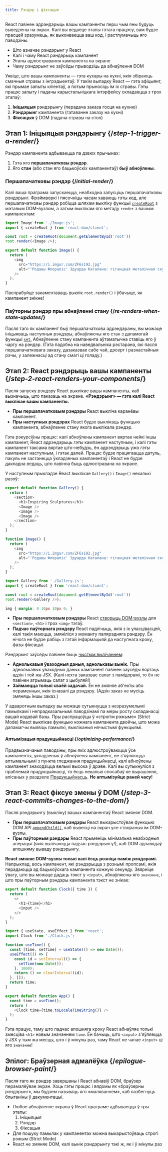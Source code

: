 ```yaml
---
title: Рэндэр і фіксацыя
---
```


<Intro>

React павінен адрэндэрыць вашы кампаненты перш чым яны будуць выведзены на экран. Калі вы ведаеце этапы гэтага працэсу, вам будзе прасцей зразумець, як выконваецца ваш код, і растлумачыць яго паводзіны.

</Intro>

<YouWillLearn>

- Што азначае рэндэрынг у React
- Калі і чаму React рэндэрыць кампанент
- Этапы адлюстравання кампанента на экране
- Чаму рэндэрынг не заўсёды прыводзіць да абнаўлення DOM

</YouWillLearn>

Уявіце, што вашы кампаненты — гэта кухары на кухні, якія збіраюць смачныя стравы з інгрэдыентаў. У такім выпадку React — гэта афіцыянт, які прымае запыты кліентаў, а потым прыносіць ім іх стравы. Гэты працэс запыту і падачы карыстальніцкага інтэрфейсу складаецца з трох этапаў:

1. **Ініцыяцыя** рэндэрынгу (перадача заказа госця на кухню)
2. **Рэндэрынг** кампанента (гатаванне заказу на кухні)
3. **Фіксацыя** ў DOM (падача стравы на стол)

<IllustrationBlock sequential>
  <Illustration caption="Ініцыяцыя" alt="React — гэта афіцыянт у рэстаране, які атрымлівае заказы ад карыстальнікаў і дастаўляе іх на кухню кампанентаў." src="/images/docs/illustrations/i_render-and-commit1.png" />
  <Illustration caption="Рэндэрынг" alt="Шэф дае React свежы экземпляр кампанента Card." src="/images/docs/illustrations/i_render-and-commit2.png" />
  <Illustration caption="Фіксацыя" alt="React дастаўляе кампанент Cart карыстальніку за яго сталом." src="/images/docs/illustrations/i_render-and-commit3.png" /></IllustrationBlock>

## Этап 1: Ініцыяцыя рэндэрынгу {/*step-1-trigger-a-render*/}

Рэндэр кампанента адбываецца па дзвюх прычынах:

1. Гэта яго **першапачатковы рэндэр**.
2. Яго **стан** (або стан яго бацькоўскіх кампанентаў) **быў абноўлены**.

### Першапачатковы рэндэр {/*initial-render*/}

Калі ваша праграма запускаецца, неабходна запусціць першапачатковы рэндэрынг. Фрэймворкі і пясочніцы часам хаваюць гэты код, але першапачатковы рэндэр робіцца шляхам выкліку функцыі [`createRoot`](/reference/react-dom/client/createRoot) з мэтавым DOM-вузлом, а затым выклікам яго метаду `render` з вашым кампанентам:

<Sandpack>

```js src/index.js active
import Image from './Image.js';
import { createRoot } from 'react-dom/client';

const root = createRoot(document.getElementById('root'))
root.render(<Image />);
```

```js src/Image.js
export default function Image() {
  return (
    <img
      src="https://i.imgur.com/ZF6s192.jpg"
      alt="'Родавы Флораліс' Эдуарда Каталана: гіганцкая металічная скульптура кветкі з люстэркавымі пялёсткамі"
    />
  );
}
```

</Sandpack>

Паспрабуйце закаментаваць выклік `root.render()` і ўбачыце, як кампанент знікне!

### Паўторны рэндэр пры абнаўленні стану {/*re-renders-when-state-updates*/}

Пасля таго як кампанент быў першапачаткова адрэндэраны, вы можаце ініцыяваць наступныя рэндэры, абнаўляючы яго стан з дапамогай функцыі [`set`.](/reference/react/useState#setstate) Абнаўленне стану кампанента аўтаматычна ставіць яго ў чаргу на рэндэр. (Гэта падобна на наведвальніка рэстарана, які пасля першапачатковага заказу, дазаказвае сабе чай, дэсерт і разнастайныя рэчы, у залежнасці ад стану смагі ці голаду.)

<IllustrationBlock sequential>
  <Illustration caption="Абнаўленне стану..." alt="React — гэта афіцыянт у рэстаране, які дастаўляе карыстальніцкі інтэрфейс кампанета Card кліенту.Кліент кажа, што хоча ружовы Card, а не чорны!" src="/images/docs/illustrations/i_rerender1.png" />
  <Illustration caption="...запускае..." alt="React вяртаецца на кухню кампанентаў і кажа шэфу, што яму патрэбны ружовы Card." src="/images/docs/illustrations/i_rerender2.png" />
  <Illustration caption="...рэндэр!" alt="Шэф дае React ружовы Card." src="/images/docs/illustrations/i_rerender3.png" /></IllustrationBlock>

## Этап 2: React рэндэрыць вашы кампаненты {/*step-2-react-renders-your-components*/}

Пасля запуску рэндэру React выклікае вашы кампаненты, каб вызначыць, што паказаць на экране. **«Рэндэрынг» — гэта калі React выклікае вашы кампаненты.**

- **Пры першапачатковым рэндэры** React выкліча каранёвы кампанент.
- **Пры наступных рэндэрах** React будзе выклікаць функцыю кампанента, абнаўленне стану якога выклікала рэндэр.

Гэта рэкурсіўны працэс: калі абноўлены кампанент вяртае нейкі іншы кампанент, React адрэндэрыць _гэты_ кампанент наступным, і калі гэты кампанент таксама вяртае што-небудзь, ён адрэндэрыць ужо _гэты_ кампанент наступным, і гэтак далей. Працэс будзе працягвацца датуль, пакуль не застанецца ўкладзеных кампанентаў і React не будзе дакладна ведаць, што павінна быць адлюстравана на экране.

У наступным прыкладзе React выклікае `Gallery()` і `Image()` некалькі разоў:

<Sandpack>

```js src/Gallery.js active
export default function Gallery() {
  return (
    <section>
      <h1>Inspiring Sculptures</h1>
      <Image />
      <Image />
      <Image />
    </section>
  );
}

function Image() {
  return (
    <img
      src="https://i.imgur.com/ZF6s192.jpg"
      alt="'Родавы Флораліс' Эдуарда Каталана: гіганцкая металічная скульптура кветкі з люстэркавымі пялёсткамі"
    />
  );
}
```

```js src/index.js
import Gallery from './Gallery.js';
import { createRoot } from 'react-dom/client';

const root = createRoot(document.getElementById('root'))
root.render(<Gallery />);
```

```css
img { margin: 0 10px 10px 0; }
```

</Sandpack>

- **Пры першапачатковым рэндэры** React [створыць DOM-вузлы](https://developer.mozilla.org/docs/Web/API/Document/createElement) для `<section>`, `<h1>` і трох `<img>` тэгаў.
- **Падчас паўторнага рэндэру** React падлічыць, якія з іх уласцівасцей, калі такія маюцца, змяніліся з моманту папярэдняга рэндэру. Ён нічога не будзе рабіць з гэтай інфармацыяй да наступнага кроку, фазы фіксацыі.

<Pitfall>

Рэндэрынг заўсёды павінен быць [чыстым вылічэннем](/learn/keeping-components-pure):

- **Аднолькавыя ўваходныя даныя, аднолькавы вынік.** Пры аднолькавых уваходных даных кампанент павінен заўсёды вяртаць адзін і той жа JSX. (Калі нехта заказвае салат з памідорамі, то ён не павінен атрымаць салат з цыбуляй!)
- **Займаецца толькі сваёй задачай.** Ён не змяняе аб'екты або пераменныя, якія існавалі да рэндэру. (Адзін заказ не мусіць змяняць іншы заказ.)

У адваротным выпадку вы можаце сутыкнуцца з незразумелымі памылкамі і непрадказальнымі паводзінамі па меры росту складанасці вашай кодавай базы. Пры распрацоўцы ў «строгім рэжыме» (Strict Mode) React выклікае функцыю кожнага кампанента двойчы, што можа дапамагчы выявіць памылкі, выкліканыя нячыстымі функцыямі.

</Pitfall>

<DeepDive>

#### Аптымізацыя прадукцыйнасці {/*optimizing-performance*/}

Прадвызначаныя паводзіны, пры якіх адлюстроўваюцца ўсе кампаненты, укладзеныя ў абноўлены кампанент, не з'яўляюцца аптымальнымі з пункта гледжання прадукцыйнасці, калі абноўлены кампанент знаходзіцца вельмі высока ў дрэве. Калі вы сутыкнуліся з праблемай прадукцыйнасці, то ёсць некалькі спосабаў яе вырашэння, апісаных у раздзеле [Прадукцыйнасць](https://reactjs.org/docs/optimizing-performance.html). **Не аптымізуйце раней часу!**

</DeepDive>

## Этап 3: React фіксуе змены ў DOM {/*step-3-react-commits-changes-to-the-dom*/}

Пасля рэндэрынгу (выкліку) вашых кампанентаў React змяняе DOM.

- **Пры першапачатковым рэндэры** React выкарыстоўвае функцыю DOM API [`appendChild()`](https://developer.mozilla.org/docs/Web/API/Node/appendChild), каб вывесці на экран усе створаныя ім DOM-вузлы.
- **Пры паўторным рэндэры** React прыменіць мінімальна неабходныя аперацыі (якія вылічаюцца падчас рэндэрынгу!), каб DOM адпавядаў апошняму вываду рэндэрынгу.

**React змяняе DOM-вузлы толькі калі ёсць розніца паміж рэндэрамі.** Напрыклад, вось кампанент, які рэндэрыцца з рознымі пропсамі, якія перадаюцца ад бацькоўскага кампанента кожную секунду. Звярніце ўвагу, што вы можаце дадаць тэкст у `<input>`, абнаўляючы яго `значэнне`, і што пры паўторным рэндэры кампанента тэкст не знікае:

<Sandpack>

```js src/Clock.js active
export default function Clock({ time }) {
  return (
    <>
      <h1>{time}</h1>
      <input />
    </>
  );
}
```

```js src/App.js hidden
import { useState, useEffect } from 'react';
import Clock from './Clock.js';

function useTime() {
  const [time, setTime] = useState(() => new Date());
  useEffect(() => {
    const id = setInterval(() => {
      setTime(new Date());
    }, 1000);
    return () => clearInterval(id);
  }, []);
  return time;
}

export default function App() {
  const time = useTime();
  return (
    <Clock time={time.toLocaleTimeString()} />
  );
}
```

</Sandpack>

Гэта працуе, таму што падчас апошняга кроку React абнаўляе толькі змесціва `<h1>` новым значэннем `time`. Ён бачыць, што `<input>` з'яўляецца ў JSX у тым жа месцы, што і ў мінулы раз, таму React не чапае `<input>` ці яго `значэнне`!

## Эпілог: Браўзерная адмалёўка {/*epilogue-browser-paint*/}

Пасля таго як рэндэр завершаны і React абнавіў DOM, браўзер перамалёўвае экран. Хоць гэты працэс і вядомы як «браўзерны рэндэрынг», мы будзем называць яго «маляваннем», каб пазбегнуць блытаніны ў дакументацыі.

<Illustration alt="Браўзер малюе карціну 'Нацюрморт з элементам Card'." src="/images/docs/illustrations/i_browser-paint.png" />

<Recap>

- Любое абнаўленне экрана ў React праграме адбываецца ў тры этапы:
  1. Ініцыяцыя
  2. Рэндэр
  3. Фіксацыя
- Для пошуку памылак у кампанентах можна выкарыстоўваць строгі рэжым (Strict Mode)
- React не змяняе DOM, калі вынік рэндэрынгу такі ж, як і ў мінулы раз

</Recap>
